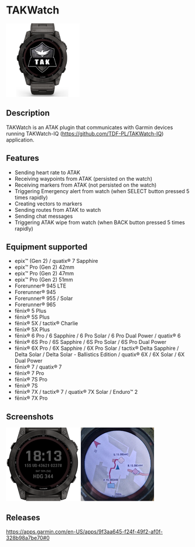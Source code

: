 # TAKWatch

<img src="https://raw.githubusercontent.com/TDF-PL/TAKWatch-IQ/main/images/screenshot-2.jpeg" width="200" height="200">

## Description
TAKWatch is an ATAK plugin that communicates with Garmin devices running TAKWatch-IQ (https://github.com/TDF-PL/TAKWatch-IQ) application.

## Features
- Sending heart rate to ATAK
- Receiving waypoints from ATAK (persisted on the watch)
- Receiving markers from ATAK (not persisted on the watch)
- Triggering Emergency alert from watch (when SELECT button pressed 5 times rapidly)
- Creating vectors to markers
- Sending routes from ATAK to watch
- Sending chat messages
- Triggering ATAK wipe from watch (when BACK button pressed 5 times rapidly)

## Equipment supported
- epix™ (Gen 2) / quatix® 7 Sapphire
- epix™ Pro (Gen 2) 42mm
- epix™ Pro (Gen 2) 47mm
- epix™ Pro (Gen 2) 51mm
- Forerunner® 945 LTE
- Forerunner® 945
- Forerunner® 955 / Solar
- Forerunner® 965
- fēnix® 5 Plus
- fēnix® 5S Plus
- fēnix® 5X / tactix® Charlie
- fēnix® 5X Plus
- fēnix® 6 Pro / 6 Sapphire / 6 Pro Solar / 6 Pro Dual Power / quatix® 6
- fēnix® 6S Pro / 6S Sapphire / 6S Pro Solar / 6S Pro Dual Power
- fēnix® 6X Pro / 6X Sapphire / 6X Pro Solar / tactix® Delta Sapphire / Delta Solar / Delta Solar - Ballistics Edition / quatix® 6X / 6X Solar / 6X Dual Power
- fēnix® 7 / quatix® 7
- fēnix® 7 Pro
- fēnix® 7S Pro
- fēnix® 7S
- fēnix® 7X / tactix® 7 / quatix® 7X Solar / Enduro™ 2
- fēnix® 7X Pro

## Screenshots

<img src="https://raw.githubusercontent.com/TDF-PL/TAKWatch-IQ/main/images/screenshot-1.png" width="200" height="200">
<img src="https://raw.githubusercontent.com/TDF-PL/TAKWatch-IQ/main/images/screenshot-3.jpeg" width="200" height="200">

## Releases
https://apps.garmin.com/en-US/apps/9f3aa645-f24f-49f2-af0f-328b98a7be70#0

